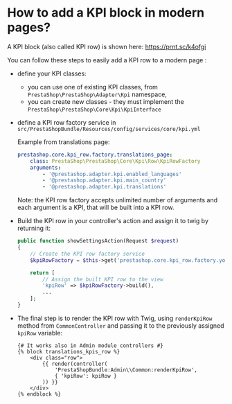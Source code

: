 # How to add a KPI block in modern pages?

A KPI block (also called KPI row) is shown here: https://prnt.sc/k4ofgi

You can follow these steps to easily add a KPI row to a modern page :
* define your KPI classes:
  * you can use one of existing KPI classes, from `PrestaShop\PrestaShop\Adapter\Kpi` namespace,
  * you can create new classes - they must implement the `PrestaShop\PrestaShop\Core\Kpi\KpiInterface`
* define a KPI row factory service in `src/PrestaShopBundle/Resources/config/services/core/kpi.yml`

    Example from translations page:
    ```yaml
    prestashop.core.kpi_row.factory.translations_page:
        class: PrestaShop\PrestaShop\Core\Kpi\Row\KpiRowFactory
        arguments:
            - '@prestashop.adapter.kpi.enabled_languages'
            - '@prestashop.adapter.kpi.main_country'
            - '@prestashop.adapter.kpi.translations'
    ```
    Note: the KPI row factory accepts unlimited number of arguments and each argument is a KPI, that will be built into a KPI row.

* Build the KPI row in your controller's action and assign it to twig by returning it:
    ```php
    public function showSettingsAction(Request $request)
    {
        // Create the KPI row factory service
        $kpiRowFactory = $this->get('prestashop.core.kpi_row.factory.your_page');

        return [
            // Assign the built KPI row to the view
            'kpiRow' => $kpiRowFactory->build(),
            ...
        ];
    }
    ```

* The final step is to render the KPI row with Twig, using `renderKpiRow` method from `CommonController` and passing it to the previously assigned `kpiRow` variable:
    ```twig
    {# It works also in Admin module controllers #}
    {% block translations_kpis_row %}
        <div class="row">
            {{ render(controller(
                'PrestaShopBundle:Admin\\Common:renderKpiRow',
                { 'kpiRow': kpiRow }
            )) }}
        </div>
    {% endblock %}
    ```
